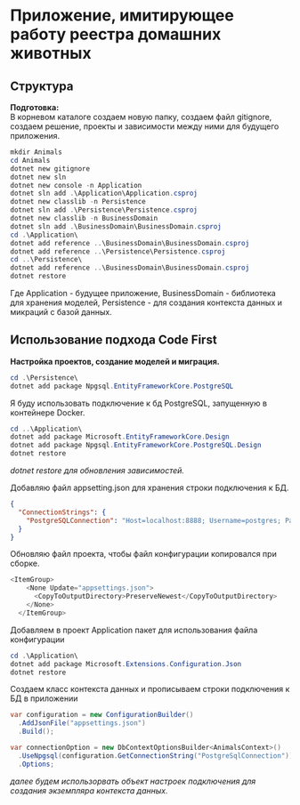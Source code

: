 # Приложение, имитирующее работу реестра домашних животных

## Структура

**Подготовка:**  
В корневом каталоге создаем новую папку, создаем файл gitignore, создаем решение, проекты и зависимости между ними для будущего приложения.

```powershell
mkdir Animals
cd Animals
dotnet new gitignore
dotnet new sln
dotnet new console -n Application
dotnet sln add .\Application\Application.csproj
dotnet new classlib -n Persistence
dotnet sln add .\Persistence\Persistence.csproj
dotnet new classlib -n BusinessDomain
dotnet sln add .\BusinessDomain\BusinessDomain.csproj
cd .\Application\
dotnet add reference ..\BusinessDomain\BusinessDomain.csproj
dotnet add reference ..\Persistence\Persistence.csproj
cd ..\Persistence\
dotnet add reference ..\BusinessDomain\BusinessDomain.csproj
dotnet restore
```

Где Application - будущее приложение, BusinessDomain - библиотека для хранения моделей, Persistence - для создания контекста данных и микраций с базой данных.

## Использование подхода Code First

**Настройка проектов, создание моделей и миграция.**

```powershell
cd .\Persistence\
dotnet add package Npgsql.EntityFrameworkCore.PostgreSQL
```

Я буду использовать подключение к бд PostgreSQL, запущенную в контейнере Docker.

```powershell
cd ..\Application\
dotnet add package Microsoft.EntityFrameworkCore.Design
dotnet add package Npgsql.EntityFrameworkCore.PostgreSQL.Design
dotnet restore
```

*dotnet restore для обновления зависимостей.*

Добавляю файл appsetting.json для хранения строки подключения к БД.

```json
{
  "ConnectionStrings": {
    "PostgreSQLConnection": "Host=localhost:8888; Username=postgres; Password=123;Database=Animals"
  }
}
```

Обновляю файл проекта, чтобы файл конфигурации копировался при сборке.

```csharp
<ItemGroup>
    <None Update="appsettings.json">
      <CopyToOutputDirectory>PreserveNewest</CopyToOutputDirectory>
    </None>
  </ItemGroup>
```

Добавляем в проект Application пакет для использования файла конфигурации 

```powershell
cd .\Application\
dotnet add package Microsoft.Extensions.Configuration.Json
dotnet restore
```

Создаем класс контекста данных и прописываем строки подключения к БД в приложении

```csharp
var configuration = new ConfigurationBuilder()
  .AddJsonFile("appsettings.json")
  .Build();

var connectionOption = new DbContextOptionsBuilder<AnimalsContext>()
  .UseNpgsql(configuration.GetConnectionString("PostgreSqlConnection"))
  .Options;
```

*далее будем использорвать объект настроек подключения для создания экземпляра контекста данных.*
